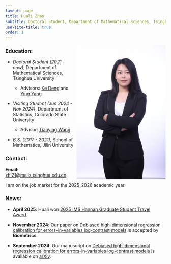 ```yaml
---
layout: page
title: Huali Zhao
subtitle: Doctoral Student, Department of Mathematical Sciences, Tsinghua University
use-site-title: true
order: 1
---
```

<img align="right" src="/assets/img/Huali 2.JPG" alt="" width="280">

### Education:
  
   - _Doctoral Student (2021 - now)_, Department of Mathematical Sciences, Tsinghua University   
       - Advisors: [Ke Deng](https://www.stat.tsinghua.edu.cn/en/info/1023/1053.htm) and [Ying Yang](https://www.stat.tsinghua.edu.cn/en/info/1023/1401.htm)

   - _Visiting Student (Jun 2024 - Nov 2024)_, Department of Statistics, Colorado State University
       - Advisor: [Tianying Wang](https://statistics.colostate.edu/person/?id=7007959B876D22076178E19ED6C3873C&sq=t)
  
   - _B.S. (2017 - 2021)_, School of Mathematics, Jilin University

### Contact:

**Email:** zhl21@mails.tsinghua.edu.cn

I am on the job market for the 2025-2026 academic year.

### News:

- **April 2025**: Huali won [2025 IMS Hannan Graduate Student Travel Award](https://imstat.org/2025/05/15/ims-travel-awards-2025-meet-the-winners/).

- **November 2024**: Our paper on [Debiased high-dimensional regression calibration for errors-in-variables log-contrast models](https://academic.oup.com/biometrics/article/80/4/ujae153/7925418) is accepted by **Biometrics**.

- **September 2024**: Our manuscript on [Debiased high-dimensional regression calibration for errors-in-variables log-contrast models](https://arxiv.org/abs/2409.07568) is available on [arXiv](https://arxiv.org/abs/2409.07568).


